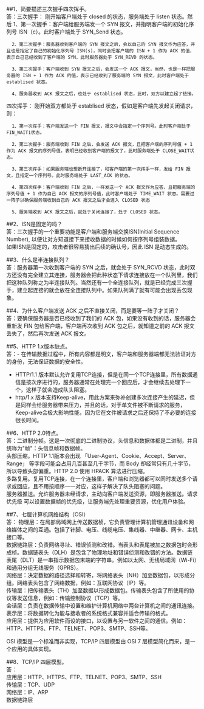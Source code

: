##1、简要描述三次握手四次挥手。  
答：三次握手：
  刚开始客户端处于 closed 的状态，服务端处于 listen 状态。然后
      1、第一次握手：客户端给服务端发一个 SYN 报文，并指明客户端的初始化序列号 ISN（c）。此时客户端处于 SYN_Send 状态。

      2、第二次握手：服务器收到客户端的 SYN 报文之后，会以自己的 SYN 报文作为应答，并且也是指定了自己的初始化序列号 ISN(s)，同时会把客户端的 ISN + 1 作为 ACK 的值，表示自己已经收到了客户端的 SYN，此时服务器处于 SYN_REVD 的状态。

      3、第三次握手：客户端收到 SYN 报文之后，会发送一个 ACK 报文，当然，也是一样把服务器的 ISN + 1 作为 ACK 的值，表示已经收到了服务端的 SYN 报文，此时客户端处于 establised 状态。

      4、服务器收到 ACK 报文之后，也处于 establised 状态，此时，双方以建立起了链接。
   四次挥手：
   刚开始双方都处于 establised 状态，假如是客户端先发起关闭请求，则：

      1、第一次挥手：客户端发送一个 FIN 报文，报文中会指定一个序列号。此时客户端处于FIN_WAIT1状态。

      2、第二次握手：服务端收到 FIN 之后，会发送 ACK 报文，且把客户端的序列号值 + 1 作为 ACK 报文的序列号值，表明已经收到客户端的报文了，此时服务端处于 CLOSE_WAIT状态。

      3、第三次挥手：如果服务端也想断开连接了，和客户端的第一次挥手一样，发给 FIN 报文，且指定一个序列号。此时服务端处于 LAST_ACK 的状态。

      4、第四次挥手：客户端收到 FIN 之后，一样发送一个 ACK 报文作为应答，且把服务端的序列号值 + 1 作为自己 ACK 报文的序列号值，此时客户端处于 TIME_WAIT 状态。需要过一阵子以确保服务端收到自己的 ACK 报文之后才会进入 CLOSED 状态

      5、服务端收到 ACK 报文之后，就处于关闭连接了，处于 CLOSED 状态。

##2、ISN是固定的吗？  
答：三次握手的一个重要功能是客户端和服务端交换ISN(Initial Sequence Number), 以便让对方知道接下来接收数据的时候如何按序列号组装数据。  
如果ISN是固定的，攻击者很容易猜出后续的确认号，因此 ISN 是动态生成的。

##3、什么是半连接队列？  
答：服务器第一次收到客户端的 SYN 之后，就会处于 SYN_RCVD 状态，此时双方还没有完全建立其连接，服务器会把此种状态下请求连接放在一个队列里，我们把这种队列称之为半连接队列。当然还有一个全连接队列，就是已经完成三次握手，建立起连接的就会放在全连接队列中。如果队列满了就有可能会出现丢包现象。


##4、为什么客户端发送 ACK 之后不直接关闭，而是要等一阵子才关闭？  
答：要确保服务器是否已经收到了我们的 ACK 包，如果没有收到的话，服务器会重新发 FIN 包给客户端，客户端再次收到 ACK 包之后，就知道之前的 ACK 报文丢失了，然后再次发送 ACK 报文。

##5、HTTP 1.x版本缺点。  
答：- 在传输数据过程中，所有内容都是明文，客户端和服务器端都无法验证对方的身份，无法保证数据的安全性。  
- HTTP/1.1 版本默认允许复用TCP连接，但是在同一个TCP连接里，所有数据通信是按次序进行的，服务器通常在处理完一个回应后，才会继续去处理下一个，这样子就会造成队头阻塞。  
- http/1.x 版本支持Keep-alive，用此方案来弥补创建多次连接产生的延迟，但是同样会给服务器带来压力，并且的话，对于单文件被不断请求的服务，Keep-alive会极大影响性能，因为它在文件被请求之后还保持了不必要的连接很长时间。

##6、HTTP 2.0特点。  
答：二进制分帧。这是一次彻底的二进制协议，头信息和数据体都是二进制，并且统称为"帧"：头信息帧和数据帧。  
头部压缩。HTTP 1.1版本会出现 「User-Agent、Cookie、Accept、Server、Range」 等字段可能会占用几百甚至几千字节，而 Body 却经常只有几十字节，所以导致头部偏重。HTTP 2.0 使用 HPACK 算法进行压缩。  
多路复用。复用TCP连接，在一个连接里，客户端和浏览器都可以同时发送多个请求或回应，且不用按顺序一一对应，这样子解决了队头阻塞的问题。  
服务器推送。允许服务器未经请求，主动向客户端发送资源，即服务器推送。请求优先级 可以设置数据帧的优先级，让服务端先处理重要资源，优化用户体验。


##7、七层计算机网络结构（OSI）  
答：
物理层：在局部局域网上传送数据桢，它负责管理计算机管理通讯设备和网络媒体之间的互通。包括了针脚、电压、线缆电压、集线器、中继器、网卡、主机接口等。  
数据链路层：负责网络寻址、错误侦测和改错。当表头和表尾被加之数据包时会形成桢。数据链表头（DLH）是包含了物理地址和错误侦测和改错的方法。数据链表尾（DLT）是一串指示数据包末端的字符串。例如以太网、无线局域网（Wi-Fi）和通用分组无线服务（GPRS）。  
网络层：决定数据的路径选择和转寄，将网络表头（NH）加至数据包，以形成分组。网络表头包含了网络数据，例如：互联网协议（IP）等。  
传输层：把传输表头（TH）加至数据以形成数据包。传输表头包含了所使用的协议等发送信息，例如：传输控制协议（TCP）等。  
会话层：负责在数据传输中设置和维护计算机网络中两台计算机之间的通讯连接。  
表示层：将数据转化为能与接收者的系统格式兼容并适合传输的格式。  
应用层：提供为应用软件而设的接口，以设置与另一软件之间的通信。例如：HTTP、HTTPS、FTP、TELNET、POP3、SMTP、SSH等。  

OSI 模型是一个标准而非实现，TCP/IP 四层模型由 OSI 7 层模型简化而来，是一个应用的具体实现。

##8、TCP/IP 四层模型。  
答：  
应用层：HTTP、HTTPS、FTP、TELNET、POP3、SMTP、SSH  
传输层：TCP、UDP  
网络层：IP、ARP  
数据链路层  
